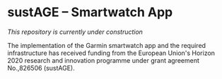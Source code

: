# sustAGE – Smartwatch App

*This repository is currently under construction*

The implementation of the Garmin smartwatch app and the required infrastructure has received funding from the European Union's Horizon 2020 research and innovation programme under grant agreement No.\,826506 (sustAGE).
